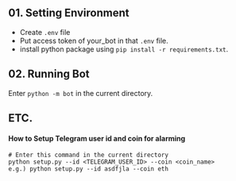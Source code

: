 ## 01. Setting Environment
- Create `.env` file
- Put access token of your_bot in that `.env` file.
- install python package using `pip install -r requirements.txt`.

## 02. Running Bot
Enter `python -m bot` in the current directory.

## ETC.
#### How to Setup Telegram user id and coin for alarming
```
# Enter this command in the current directory
python setup.py --id <TELEGRAM_USER_ID> --coin <coin_name>
e.g.) python setup.py --id asdfjla --coin eth 
```